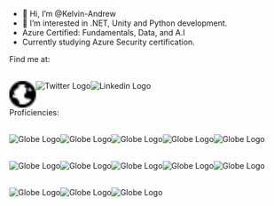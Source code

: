 - 👋 Hi, I’m @Kelvin-Andrew
- 👀 I’m interested in .NET, Unity and Python development.
- Azure Certified: Fundamentals, Data, and A.I
- Currently studying Azure Security certification.

Find me at: </br></br>

[<img align="left" alt="Globe Logo" height="48" widht="48" src="https://github.com/iconic/open-iconic/blob/master/svg/globe.svg"/>](https://www.kelvinandrew.com)
[<img align="left" alt="Twitter Logo" height="48" widht="48" src="https://cdn.cms-twdigitalassets.com/content/dam/developer-twitter/images/Twitter_logo_blue_32.png"/>](https://twitter.com/KelvinATech)
[<img align="left" alt="Linkedin Logo" height="48" widht="48" src="https://content.linkedin.com/content/dam/me/business/en-us/amp/brand-site/v2/bg/LI-Bug.svg.original.svg"/>](https://www.linkedin.com/in/kelvin-andrew-tech)
</br></br>

Proficiencies: </br></br>

<img align="left" alt="Globe Logo" height="48" widht="48" src="https://cdn.jsdelivr.net/gh/devicons/devicon/icons/dot-net/dot-net-plain-wordmark.svg" />
<img align="left" alt="Globe Logo" height="48" widht="48" src="https://cdn.jsdelivr.net/gh/devicons/devicon/icons/azure/azure-original.svg" />
<img align="left" alt="Globe Logo" height="48" widht="48" src="https://cdn.jsdelivr.net/gh/devicons/devicon/icons/csharp/csharp-original.svg" />
<img align="left" alt="Globe Logo" height="48" widht="48" src="https://cdn.jsdelivr.net/gh/devicons/devicon/icons/html5/html5-plain-wordmark.svg" />
<img align="left" alt="Globe Logo" height="48" widht="48" src="https://cdn.jsdelivr.net/gh/devicons/devicon/icons/css3/css3-plain-wordmark.svg" />
<img align="left" alt="Globe Logo" height="48" widht="48" src="https://cdn.jsdelivr.net/gh/devicons/devicon/icons/javascript/javascript-plain.svg" />
<img align="left" alt="Globe Logo" height="48" widht="48" src="https://cdn.jsdelivr.net/gh/devicons/devicon/icons/python/python-original.svg" />
<img align="left" alt="Globe Logo" height="48" widht="48" src="https://cdn.jsdelivr.net/gh/devicons/devicon/icons/unity/unity-original.svg" />
<img align="left" alt="Globe Logo" height="48" widht="48" src="https://cdn.jsdelivr.net/gh/devicons/devicon/icons/mysql/mysql-original-wordmark.svg" />
<img align="left" alt="Globe Logo" height="48" widht="48" src="https://cdn.jsdelivr.net/gh/devicons/devicon/icons/microsoftsqlserver/microsoftsqlserver-plain-wordmark.svg" />
<img align="left" alt="Globe Logo" height="48" widht="48" src="https://cdn.jsdelivr.net/gh/devicons/devicon/icons/vscode/vscode-original-wordmark.svg" />
<img align="left" alt="Globe Logo" height="48" widht="48" src="https://cdn.jsdelivr.net/gh/devicons/devicon/icons/visualstudio/visualstudio-plain.svg" />
<img align="left" alt="Globe Logo" height="48" widht="48" src="https://cdn.jsdelivr.net/gh/devicons/devicon/icons/docker/docker-plain-wordmark.svg" />
<!---
Kelvin-Andrew/Kelvin-Andrew is a ✨ special ✨ repository because its `README.md` (this file) appears on your GitHub profile.
You can click the Preview link to take a look at your changes.
--->
